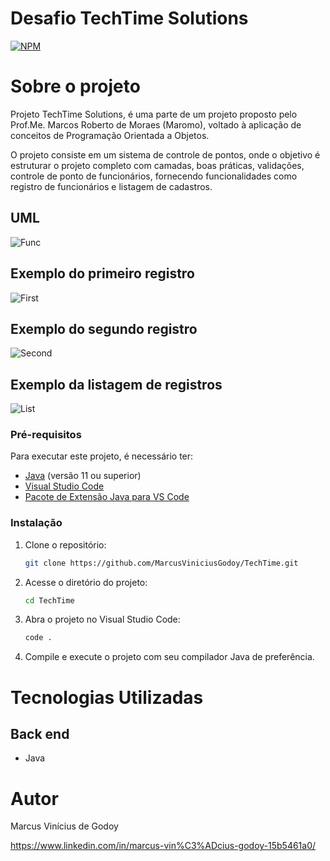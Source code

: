 # Desafio TechTime Solutions
[![NPM](https://img.shields.io/npm/l/react)](https://github.com/MarcusViniciusGodoy/TechTime/blob/main/LICENSE)

# Sobre o projeto

Projeto TechTime Solutions, é uma parte de um projeto proposto pelo Prof.Me. Marcos Roberto de Moraes (Maromo), voltado à aplicação de conceitos de Programação Orientada a Objetos.

O projeto consiste em um sistema de controle de pontos, onde o objetivo é estruturar o projeto completo com camadas, boas práticas, validações, controle de ponto de funcionários, fornecendo funcionalidades como registro de funcionários e listagem de cadastros. 


## UML
![Func](https://github.com/MarcusViniciusGodoy/assets/blob/main/func.PNG)

## Exemplo do primeiro registro
![First](https://github.com/MarcusViniciusGodoy/assets/blob/main/primeiroRegistro.PNG)

## Exemplo do segundo registro
![Second](https://github.com/MarcusViniciusGodoy/assets/blob/main/segundoRegistro.PNG)

## Exemplo da listagem de registros
![List](https://github.com/MarcusViniciusGodoy/assets/blob/main/listaCadastro.PNG)

### Pré-requisitos
 Para executar este projeto, é necessário ter:
 - [Java](https://www.oracle.com/java/technologies/javase-jdk11-downloads.html) (versão 11 ou superior)
 - [Visual Studio Code](https://code.visualstudio.com/)
 - [Pacote de Extensão Java para VS Code](https://marketplace.visualstudio.com/items?itemName=vscjava.vscode-java-pack)

### Instalação
 
 1. Clone o repositório:
    ```bash
    git clone https://github.com/MarcusViniciusGodoy/TechTime.git
    ```
 
 2. Acesse o diretório do projeto:
    ```bash
    cd TechTime
    ```
 
 3. Abra o projeto no Visual Studio Code:
    ```bash
    code .
    ```
 
 4. Compile e execute o projeto com seu compilador Java de preferência.
 

# Tecnologias Utilizadas
## Back end
- Java

# Autor
Marcus Vinícius de Godoy 

https://www.linkedin.com/in/marcus-vin%C3%ADcius-godoy-15b5461a0/
